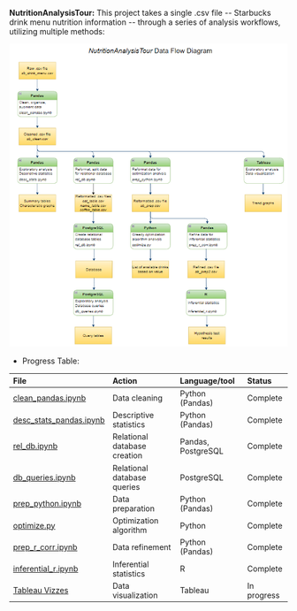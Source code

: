 **NutritionAnalysisTour:** This project takes a single .csv file -- Starbucks drink menu nutrition information -- through a series of analysis workflows, utilizing multiple methods:  

![data_flow](https://github.com/Ugi77/projects/blob/main/NutritionAnalysisTour/data_flow.PNG)

   - Progress Table:
 
File | Action | Language/tool | Status |
| :----------- | :----------- | :----------- | :----------- |
| [clean_pandas.ipynb](https://github.com/Ugi77/projects/blob/main/NutritionAnalysisTour/clean_pandas.ipynb) | Data cleaning  | Python (Pandas)     | Complete  |
| [desc_stats_pandas.ipynb](https://github.com/Ugi77/projects/blob/main/NutritionAnalysisTour/desc_stats_pandas.ipynb) | Descriptive statistics  | Python (Pandas)   | Complete |
| [rel_db.ipynb](https://github.com/Ugi77/projects/blob/main/NutritionAnalysisTour/rel_db.ipynb) | Relational database creation | Pandas, PostgreSQL  | Complete |
| [db_queries.ipynb](https://github.com/Ugi77/projects/blob/main/NutritionAnalysisTour/db_queries.ipynb) | Relational database queries | PostgreSQL  | Complete |
| [prep_python.ipynb](https://github.com/Ugi77/projects/blob/main/NutritionAnalysisTour/prep_python.ipynb) | Data preparation | Python (Pandas)  | Complete |
| [optimize.py](https://github.com/Ugi77/projects/blob/main/NutritionAnalysisTour/optimize.py) | Optimization algorithm | Python  | Complete |
| [prep_r_corr.ipynb](https://github.com/Ugi77/projects/blob/main/NutritionAnalysisTour/prep_r_corr.ipynb) | Data refinement | Python (Pandas)  | Complete |
| [inferential_r.ipynb](https://github.com/Ugi77/projects/blob/main/NutritionAnalysisTour/inferential_r.ipynb) | Inferential statistics | R  | Complete |
|[Tableau Vizzes](https://public.tableau.com/app/profile/ugi1182) | Data visualization | Tableau  | In progress |

